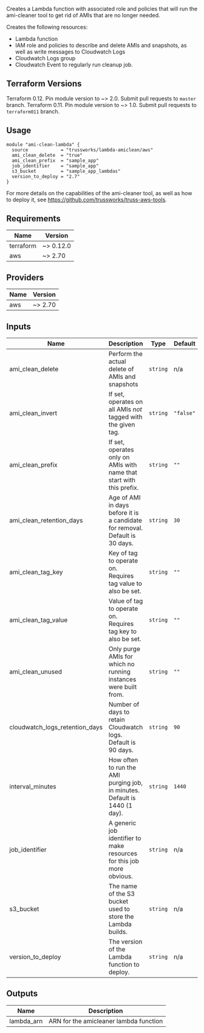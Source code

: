 Creates a Lambda function with associated role and policies that
will run the ami-cleaner tool to get rid of AMIs that are no longer
needed.

Creates the following resources:

* Lambda function
* IAM role and policies to describe and delete AMIs and snapshots,
  as well as write messages to Cloudwatch Logs
* Cloudwatch Logs group
* Cloudwatch Event to regularly run cleanup job.

## Terraform Versions

Terraform 0.12. Pin module version to ~> 2.0. Submit pull requests to `master` branch.
Terraform 0.11. Pin module version to ~> 1.0. Submit pull requests to `terraform011` branch.

## Usage

```hcl
module "ami-clean-lambda" {
  source            = "trussworks/lambda-amiclean/aws"
  ami_clean_delete  = "true"
  ami_clean_prefix  = "sample_app"
  job_identifier    = "sample_app"
  s3_bucket         = "sample_app_lambdas"
  version_to_deploy = "2.7"
}
```

For more details on the capabilities of the ami-cleaner tool, as well
as how to deploy it, see <https://github.com/trussworks/truss-aws-tools>.

<!-- BEGINNING OF PRE-COMMIT-TERRAFORM DOCS HOOK -->
## Requirements

| Name | Version |
|------|---------|
| terraform | ~> 0.12.0 |
| aws | ~> 2.70 |

## Providers

| Name | Version |
|------|---------|
| aws | ~> 2.70 |

## Inputs

| Name | Description | Type | Default | Required |
|------|-------------|------|---------|:--------:|
| ami\_clean\_delete | Perform the actual delete of AMIs and snapshots | `string` | n/a | yes |
| ami\_clean\_invert | If set, operates on all AMIs *not* tagged with the given tag. | `string` | `"false"` | no |
| ami\_clean\_prefix | If set, operates only on AMIs with name that start with this prefix. | `string` | `""` | no |
| ami\_clean\_retention\_days | Age of AMI in days before it is a candidate for removal. Default is 30 days. | `string` | `30` | no |
| ami\_clean\_tag\_key | Key of tag to operate on. Requires tag value to also be set. | `string` | `""` | no |
| ami\_clean\_tag\_value | Value of tag to operate on. Requires tag key to also be set. | `string` | `""` | no |
| ami\_clean\_unused | Only purge AMIs for which no running instances were built from. | `string` | `""` | no |
| cloudwatch\_logs\_retention\_days | Number of days to retain Cloudwatch logs. Default is 90 days. | `string` | `90` | no |
| interval\_minutes | How often to run the AMI purging job, in minutes. Default is 1440 (1 day). | `string` | `1440` | no |
| job\_identifier | A generic job identifier to make resources for this job more obvious. | `string` | n/a | yes |
| s3\_bucket | The name of the S3 bucket used to store the Lambda builds. | `string` | n/a | yes |
| version\_to\_deploy | The version of the Lambda function to deploy. | `string` | n/a | yes |

## Outputs

| Name | Description |
|------|-------------|
| lambda\_arn | ARN for the amicleaner lambda function |

<!-- END OF PRE-COMMIT-TERRAFORM DOCS HOOK -->

